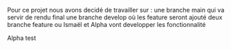 
Pour ce projet nous avons decidé de travailler sur :
une branche main qui va servir de rendu final
une branche develop où les feature seront ajouté 
deux branche feature ou Ismaël et Alpha vont developper les fonctionnalité 

Alpha test
